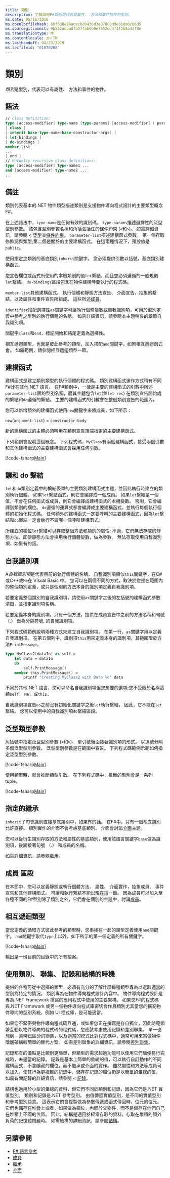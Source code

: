 ```yaml
---
title: 類別
description: 了解如何F#類別是代表其屬性、 方法和事件物件的型別。
ms.date: 05/16/2016
ms.openlocfilehash: 6bf838e98acecb89436d3e87809d9eb6da0c66d5
ms.sourcegitcommit: 9b552addadfb57fab0b9e7852ed4f1f1b8a42f8e
ms.translationtype: MT
ms.contentlocale: zh-TW
ms.lasthandoff: 04/23/2019
ms.locfileid: "61870288"
---
```

# <a name="classes"></a>類別

*類別*是型別，代表可以有屬性、 方法和事件的物件。

## <a name="syntax"></a>語法

```fsharp
// Class definition:
type [access-modifier] type-name [type-params] [access-modifier] ( parameter-list ) [ as identifier ] =
[ class ]
[ inherit base-type-name(base-constructor-args) ]
[ let-bindings ]
[ do-bindings ]
member-list
...
[ end ]
// Mutually recursive class definitions:
type [access-modifier] type-name1 ...
and [access-modifier] type-name2 ...
...
```

## <a name="remarks"></a>備註

類別代表基本的.NET 物件類型描述類別是支援物件導向程式設計的主要類型概念F#。

在上述語法中，`type-name`是任何有效的識別碼。 `type-params`描述選擇性的泛型型別參數。 該包含型別參數名稱和角括弧括住的條件約束 (`<`和`>`)。 如需詳細資訊，請參閱 <<c0> [ 泛型](generics/index.md)並[條件約束](generics/constraints.md)。 `parameter-list`描述建構函式參數。 第一個存取修飾詞與類型;第二個是關於的主要建構函式。 在這兩種情況下，預設值是`public`。

使用指定之類別的基底類別`inherit`關鍵字。 您必須提供引數以括號，基底類別建構函式。

您宣告欄位或函式所使用的本機類別的值`let`繫結，而且您必須遵循的一般規則`let`繫結。 `do-bindings`區段包含在物件建構時要執行的程式碼。

`member-list`其他建構函式、 執行個體和靜態方法宣告、 介面宣告，抽象的繫結，以及屬性和事件宣告所組成。 這些所述[成員](members/index.md)。

`identifier`搭配選擇性`as`關鍵字可讓執行個體變數或自我識別項，可用於型別定義中參考之型別的執行個體的名稱。 如需詳細資訊，請參閱本主題稍後的章節自我識別項。

關鍵字`class`和`end`，標記開始和結尾定義為選擇性。

相互遞迴類型，也就是彼此參考的類型，加入搭配`and`關鍵字，如同相互遞迴函式會。 如需範例，請參閱相互遞迴類型一節。

## <a name="constructors"></a>建構函式

建構函式是建立類別類型的執行個體的程式碼。 類別建構函式運作方式稍有不同F#比在其他.NET 語言。 在F#類別中，一律是主要的建構函式的引數中所述`parameter-list`面的型別名稱，而其主體包含`let`(並`let rec`) 在類別宣告開始處的繫結和`do`遵循的繫結。 主要的建構函式的引數會在整個類別宣告的範圍內。

您可以新增額外的建構函式使用`new`關鍵字來將成員，如下所示：

`new`(`argument-list`) = `constructor-body`

新的建構函式的主體必須叫用在類別宣告頂端指定的主要建構函式。

下列範例會說明這個概念。 下列程式碼，`MyClass`有兩個建構函式，接受兩個引數和其他建構函式的主要建構函式會採用任何引數。

[!code-fsharp[Main](../../../samples/snippets/fsharp/lang-ref-1/snippet2401.fs)]

## <a name="let-and-do-bindings"></a>讓和 do 繫結

`let`和`do`類別定義中的繫結表單的主要類別建構函式主體，並因此執行時建立的類別執行個體。 如果`let`繫結函式，則它會編譯成一個成員。 如果`let`繫結是一個值，不會在任何函式或成員，則它會編譯成建構函式的本機變數。 否則，它會編譯到類別的欄位。 `do`遵循的運算式都會編譯成主要建構函式，並執行每個執行個體的初始化程式碼。 任何額外的建構函式一定要呼叫的主要建構函式，因為`let`繫結和`do`繫結一定會執行不論哪一個呼叫建構函式。

所建立的欄位`let`繫結可以存取整個方法和類別的屬性; 不過，它們無法存取的靜態方法，即使靜態方法會採用執行個體變數，做為參數。 無法存取使用自我識別項，如果有的話。

## <a name="self-identifiers"></a>自我識別項

A*自我識別項*是代表目前的執行個體的名稱。 自我識別項類似`this`關鍵字，在C#或C++或`Me`在 Visual Basic 中。 您可以在兩個不同的方式，取決於您是在範圍內的整個類別定義，或只是個別的方法本身的識別項定義自我識別項。

若要定義整個類別的自我識別項，請使用`as`關鍵字之後的左括號的建構函式參數清單，並指定識別項名稱。

若要定義本身的識別項，只有一個方法，提供在成員宣告中之前的方法名稱和句號 （.） 做為分隔符號, 的自我識別項。

下列程式碼範例說明兩種方式來建立自我識別項。 在第一行，`as`關鍵字用以定義自我識別項。 在第五個列中，識別項`this`用來定義本身的識別項，其範圍限於方法`PrintMessage`。

```fsharp
type MyClass2(dataIn) as self =
    let data = dataIn
    do
        self.PrintMessage()
    member this.PrintMessage() =
        printf "Creating MyClass2 with Data %d" data
```

不同於其他.NET 語言，您可以命名自我識別項但您想要的選項;您不受限於名稱這類`self`， `Me`，或`this`。

自我識別項宣告`as`之前沒有初始化關鍵字之後`let`執行繫結。 因此，它不能在`let`繫結。 您可以使用中的自我識別項`do`繫結區段。

## <a name="generic-type-parameters"></a>泛型類型參數

角括號中指定泛型型別參數 (`<`和`>`)、 單引號後面接著識別項的形式。 以逗號分隔多個泛型型別參數。 泛型型別參數是在範圍中宣告。 下列程式碼範例示範如何指定泛型型別參數。

[!code-fsharp[Main](../../../samples/snippets/fsharp/lang-ref-1/snippet2403.fs)]

使用類型時，就會推斷類型引數。 在下列程式碼中，推斷的型別會是一系列 tuple。

[!code-fsharp[Main](../../../samples/snippets/fsharp/lang-ref-1/snippet24031.fs)]

## <a name="specifying-inheritance"></a>指定的繼承

`inherit`子句會識別直接基底類別中，如果有的話。 在F#中，只有一個基底類別允許直接。 類別實作的介面不會考慮基底類別。 介面會討論[介面](Interfaces.md)主題。

您可以從衍生類別存取的方法和屬性的基底類別，使用該語言關鍵字`base`做為識別項，後面接著句號 （.） 和成員的名稱。

如需詳細資訊，請參閱[繼承](inheritance.md)。

## <a name="members-section"></a>成員 區段

在本節中，您可以定義靜態或執行個體方法、 屬性、 介面實作，抽象成員、 事件宣告和其他建構函式。 可讓和執行繫結不能出現在這一節。 因為成員可以加入至各種不同的F#型別除了類別之外，它們會在個別的主題中，討論[成員](members/index.md)。

## <a name="mutually-recursive-types"></a>相互遞迴類型

當您定義的循環方式彼此參考的類型時，您串接在一起的類型定義使用`and`關鍵字。 `and`關鍵字取代`type`上以外，如下所示的第一個定義的所有關鍵字。

[!code-fsharp[Main](../../../samples/snippets/fsharp/lang-ref-1/snippet2404.fs)]

輸出是一份目前的目錄中的所有檔案。

## <a name="when-to-use-classes-unions-records-and-structures"></a>使用類別、 聯集、 記錄和結構的時機

提供的各種可從中選擇的類型，必須有充分的了解什麼每種類型專為以選取適當的型別為特定的情況。 類別專為在物件導向程式設計內容中。 物件導向程式設計是專為.NET Framework 撰寫的應用程式中使用的主要架構。 如果您F#的程式碼與.NET Framework 或另一個物件導向程式庫密切合作且類別尤其當您的擴充物件導向的型別系統，例如 UI 程式庫，是可能適當。

如果您不緊密與物件導向程式碼互通，或如果您正在撰寫是各自獨立，因此防範頻繁互動以物件導向的程式碼的程式碼，您應該考慮使用記錄和差別聯集。 單一也想到 – 逾時已區分的聯集，以及適當的模式比對程式碼中，通常可用來當做物件階層架構較簡單的替代方案。 如需差別聯集的詳細資訊，請參閱[差別聯集](discriminated-unions.md)。

記錄都有的優點是比類別更簡單，但類型的需求超過功能可以使用它們簡便易行完成時，未適當的記錄。 記錄是基本上簡單的彙總的值，可以執行自訂動作的不同建構函式，不含隱藏的欄位，而不繼承或介面的實作。 雖然屬性和方法等成員可以加入，使其行為更複雜的記錄中，儲存在記錄的欄位仍是以簡單的彙總的值。 如需有關記錄的詳細資訊，請參閱 <<c0> [ 記錄](records.md)。

結構也適用於小型的彙總的資料，但它們不同於類別和記錄，因為它們是.NET 實值型別。 類別和記錄是.NET 參考型別。 由值傳遞實值型別，是不同的實值型別和參考型別語意。 這表示它們會複製做為參數傳遞或函式傳回時，位元的位元。 它們也儲存在堆疊上或者，如果做為欄位，內嵌於父物件，而不是儲存在他們自己在堆積上不同的位置。 因此，結構是適用於經常存取的資料，存取在堆積的額外負荷的記憶體問題時。 如需結構的詳細資訊，請參閱[結構](structures.md)。

## <a name="see-also"></a>另請參閱

- [F# 語言參考](index.md)
- [成員](members/index.md)
- [繼承](inheritance.md)
- [介面](interfaces.md)